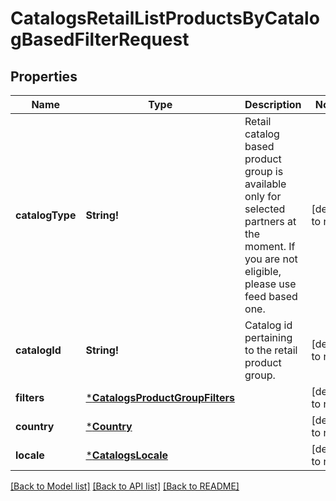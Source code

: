 # CatalogsRetailListProductsByCatalogBasedFilterRequest

## Properties
Name | Type | Description | Notes
------------ | ------------- | ------------- | -------------
**catalogType** | **String!** | Retail catalog based product group is available only for selected partners at the moment. If you are not eligible, please use feed based one. | [default to null]
**catalogId** | **String!** | Catalog id pertaining to the retail product group. | [default to null]
**filters** | [***CatalogsProductGroupFilters**](CatalogsProductGroupFilters.md) |  | [default to null]
**country** | [***Country**](Country.md) |  | [default to null]
**locale** | [***CatalogsLocale**](CatalogsLocale.md) |  | [default to null]

[[Back to Model list]](../README.md#documentation-for-models) [[Back to API list]](../README.md#documentation-for-api-endpoints) [[Back to README]](../README.md)


